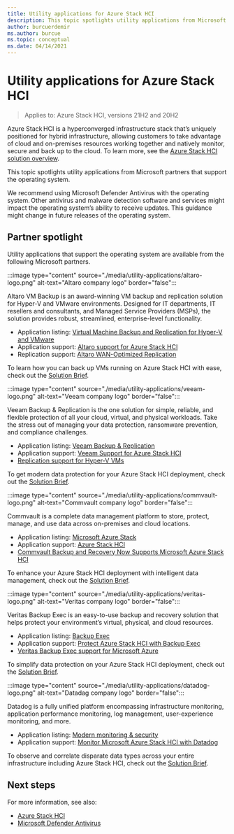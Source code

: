```yaml
---
title: Utility applications for Azure Stack HCI
description: This topic spotlights utility applications from Microsoft partners that support the Azure Stack HCI operating system.
author: burcuerdemir
ms.author: burcue
ms.topic: conceptual
ms.date: 04/14/2021
---
```


# Utility applications for Azure Stack HCI

>Applies to: Azure Stack HCI, versions 21H2 and 20H2

Azure Stack HCI is a hyperconverged infrastructure stack that’s uniquely positioned for hybrid infrastructure, allowing customers to take advantage of cloud and on-premises resources working together and natively monitor, secure and back up to the cloud. To learn more, see the [Azure Stack HCI solution overview](../overview.md).

This topic spotlights utility applications from Microsoft partners that support the operating system.

We recommend using Microsoft Defender Antivirus with the operating system. Other antivirus and malware detection software and services might impact the operating system’s ability to receive updates. This guidance might change in future releases of the operating system.

## Partner spotlight
Utility applications that support the operating system are available from the following Microsoft partners.

:::image type="content" source="./media/utility-applications/altaro-logo.png" alt-text="Altaro company logo" border="false":::

Altaro VM Backup is an award-winning VM backup and replication solution for Hyper-V and VMware environments. Designed for IT departments, IT resellers and consultants, and Managed Service Providers (MSPs), the solution provides robust, streamlined, enterprise-level functionality.

- Application listing: [Virtual Machine Backup and Replication for Hyper-V and VMware](https://www.altaro.com/vm-backup/)
- Application support: [Altaro support for Azure Stack HCI](https://www.altaro.com/news/single/News-Altaro-applies-its-expertise-in-Hyper-V-backup-to-support-Microsoft.php)
- Replication support: [Altaro WAN-Optimized Replication](https://www.altaro.com/vm-backup/wan-optimized-replication.php)
 
To learn how you can back up VMs running on Azure Stack HCI with ease, check out the [Solution Brief](https://www.altaro.com/azurestackhci).

:::image type="content" source="./media/utility-applications/veeam-logo.png" alt-text="Veeam company logo" border="false":::

Veeam Backup & Replication is the one solution for simple, reliable, and flexible protection of all your cloud, virtual, and physical workloads. Take the stress out of managing your data protection, ransomware prevention, and compliance challenges.

- Application listing: [Veeam Backup & Replication](https://www.veeam.com/vm-backup-recovery-replication-software.html)
- Application support: [Veeam Support for Azure Stack HCI](https://www.veeam.com/kb4047)
- [Replication support for Hyper-V VMs](https://www.veeam.com/vm-advanced-replication.html?ad=in-text-link)

To get modern data protection for your Azure Stack HCI deployment, check out the [Solution Brief](https://vee.am/azurestackhciwp).

:::image type="content" source="./media/utility-applications/commvault-logo.png" alt-text="Commvault company logo" border="false":::

Commvault is a complete data management platform to store, protect, manage, and use data across on-premises and cloud locations.

- Application listing: [Microsoft Azure Stack](https://www.commvault.com/supported-technologies/microsoft/azurestack)
- Application support: [Azure Stack HCI](https://documentation.commvault.com/11.21/essential/132799_microsoft_azure_stack_hci.html)
- [Commvault Backup and Recovery Now Supports Microsoft Azure Stack HCI](https://www.commvault.com/blogs/commvault-backup-and-recovery-now-supports-microsoft-azure-stack-hci)

To enhance your Azure Stack HCI deployment with intelligent data management, check out the [Solution Brief](https://bit.ly/2ONrZGv).

:::image type="content" source="./media/utility-applications/veritas-logo.png" alt-text="Veritas company logo" border="false":::

Veritas Backup Exec is an easy-to-use backup and recovery solution that helps protect your environment’s  virtual, physical, and cloud resources.

- Application listing: [Backup Exec](https://www.veritas.com/protection/backup-exec)
- Application support: [Protect Azure Stack HCI with Backup Exec](https://www.veritas.com/support/en_US/article.100048860)
- [Veritas Backup Exec support for Microsoft Azure](https://www.veritas.com/protection/backup-exec/azure)

To simplify data protection on your Azure Stack HCI deployment, check out the [Solution Brief](https://www.veritas.com/BackupExecandAzureStackHCI).

:::image type="content" source="./media/utility-applications/datadog-logo.png" alt-text="Datadag company logo" border="false":::

Datadog is a fully unified platform encompassing infrastructure monitoring, application performance monitoring, log management, user-experience monitoring, and more.

- Application listing: [Modern monitoring & security](https://www.datadoghq.com/)
- Application support: [Monitor Microsoft Azure Stack HCI with Datadog](https://www.datadoghq.com/blog/monitor-azure-stack-hci-datadog)

To observe and correlate disparate data types across your entire infrastructure including Azure Stack HCI, check out the [Solution Brief](https://www.datadoghq.com/pdf/azurehci.pdf).

## Next steps
For more information, see also:
- [Azure Stack HCI](https://azure.microsoft.com/products/azure-stack/hci/)
- [Microsoft Defender Antivirus](/windows/security/threat-protection/microsoft-defender-antivirus/microsoft-defender-antivirus-in-windows-10)
